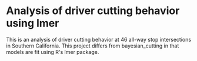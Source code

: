 # Analysis of driver cutting behavior using lmer

This is an analysis of driver cutting behavior at 46 all-way stop intersections in Southern California. This project differs from bayesian_cutting in that models are fit using R's lmer package.
